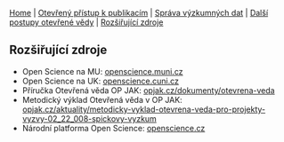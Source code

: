 [Home](/osprinciples/) | [Otevřený přístup k publikacím](/osprinciples/open-access) | [Správa výzkumných dat](/osprinciples/sprava-dat) | [Další postupy otevřené vědy](/osprinciples/dalsi-postupy) | [Rozšiřující zdroje](/osprinciples/zdroje)

## Rozšiřující zdroje

- Open Science na MU: [openscience.muni.cz](https://www.openscience.muni.cz)
- Open Science na UK: [openscience.cuni.cz](https://openscience.cuni.cz)
- Příručka Otevřená věda OP JAK: [opjak.cz/dokumenty/otevrena-veda](https://opjak.cz/dokumenty/otevrena-veda/)
- Metodický výklad Otevřená věda v OP JAK: [opjak.cz/aktuality/metodicky-vyklad-otevrena-veda-pro-projekty-vyzvy-02_22_008-spickovy-vyzkum](https://opjak.cz/aktuality/metodicky-vyklad-otevrena-veda-pro-projekty-vyzvy-02_22_008-spickovy-vyzkum/)
- Národní platforma Open Science: [openscience.cz](https://openscience.cz/cs/)
